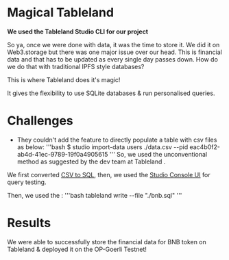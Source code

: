 # Magical Tableland

**We used the Tableland Studio CLI for our project**

So ya, once we were done with data, it was the time to store it. We did it on Web3.storage but there was one major issue over our head.
This is financial data and that has to be updated as every single day passes down. How do we do that with traditional IPFS style databases?

This is where Tableland does it's magic!

It gives the flexibility to use SQLite databases & run personalised queries. 


# Challenges
* They couldn't add the feature to directly populate a table with csv files as below:
'''bash
$ studio import-data users ./data.csv --pid eac4b0f2-ab4d-41ec-9789-19f0a4905615 
'''
So, we used the unconventional method as suggested by the dev team at Tableland .

We first converted [CSV to SQL](https://www.convertcsv.com/csv-to-sql.htm),
then, we used the [Studio Console UI](https://console.tableland.xyz/) for query testing. 


Then, we used the :
'''bash
tableland write --file "./bnb.sql"
'''
# Results
We were able to successfully store the financial data for BNB token on Tableland & deployed it on the OP-Goerli Testnet!
